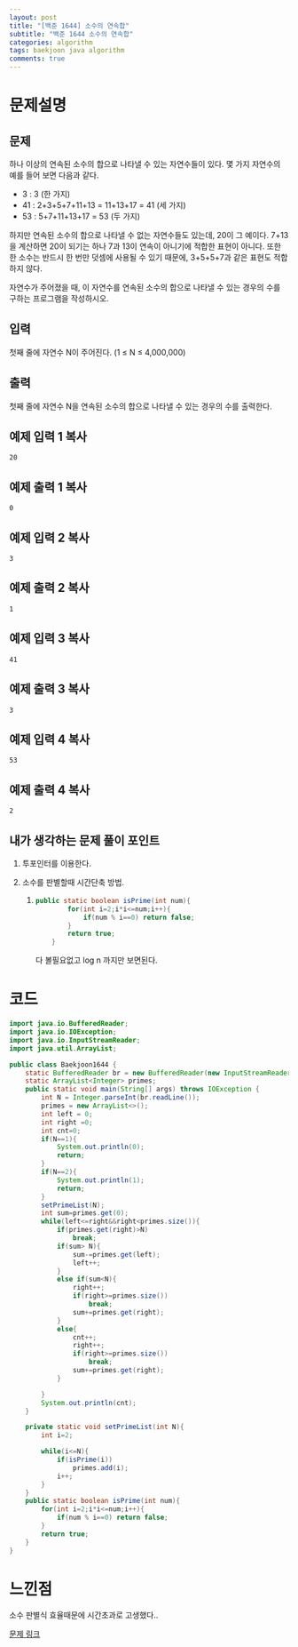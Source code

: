 ```yaml
---
layout: post
title: "[백준 1644] 소수의 연속합"
subtitle: "백준 1644 소수의 연속합"
categories: algorithm
tags: baekjoon java algorithm 
comments: true
---
```


# 문제설명

## 문제

하나 이상의 연속된 소수의 합으로 나타낼 수 있는 자연수들이 있다. 몇 가지 자연수의 예를 들어 보면 다음과 같다.

- 3 : 3 (한 가지)
- 41 : 2+3+5+7+11+13 = 11+13+17 = 41 (세 가지)
- 53 : 5+7+11+13+17 = 53 (두 가지)

하지만 연속된 소수의 합으로 나타낼 수 없는 자연수들도 있는데, 20이 그 예이다. 7+13을 계산하면 20이 되기는 하나 7과 13이 연속이 아니기에 적합한 표현이 아니다. 또한 한 소수는 반드시 한 번만 덧셈에 사용될 수 있기 때문에, 3+5+5+7과 같은 표현도 적합하지 않다.

자연수가 주어졌을 때, 이 자연수를 연속된 소수의 합으로 나타낼 수 있는 경우의 수를 구하는 프로그램을 작성하시오.

## 입력

첫째 줄에 자연수 N이 주어진다. (1 ≤ N ≤ 4,000,000)

## 출력

첫째 줄에 자연수 N을 연속된 소수의 합으로 나타낼 수 있는 경우의 수를 출력한다.

## 예제 입력 1 복사

```
20
```

## 예제 출력 1 복사

```
0
```

## 예제 입력 2 복사

```
3
```

## 예제 출력 2 복사

```
1
```

## 예제 입력 3 복사

```
41
```

## 예제 출력 3 복사

```
3
```

## 예제 입력 4 복사

```
53
```

## 예제 출력 4 복사

```
2
```

## 내가 생각하는 문제 풀이 포인트

1. 투포인터를 이용한다.

2. 소수를 판별할때 시간단축 방법.

   1. ~~~java
      public static boolean isPrime(int num){
              for(int i=2;i*i<=num;i++){
                  if(num % i==0) return false;
              }
              return true;
          }
      ~~~

      다 볼필요없고 log n 까지만 보면된다.

# 코드

~~~java
import java.io.BufferedReader;
import java.io.IOException;
import java.io.InputStreamReader;
import java.util.ArrayList;

public class Baekjoon1644 {
    static BufferedReader br = new BufferedReader(new InputStreamReader(System.in));
    static ArrayList<Integer> primes;
    public static void main(String[] args) throws IOException {
        int N = Integer.parseInt(br.readLine());
        primes = new ArrayList<>();
        int left = 0;
        int right =0;
        int cnt=0;
        if(N==1){
            System.out.println(0);
            return;
        }
        if(N==2){
            System.out.println(1);
            return;
        }
        setPrimeList(N);
        int sum=primes.get(0);
        while(left<=right&&right<primes.size()){
            if(primes.get(right)>N)
                break;
            if(sum> N){
                sum-=primes.get(left);
                left++;
            }
            else if(sum<N){
                right++;
                if(right>=primes.size())
                    break;
                sum+=primes.get(right);
            }
            else{
                cnt++;
                right++;
                if(right>=primes.size())
                    break;
                sum+=primes.get(right);
            }

        }
        System.out.println(cnt);
    }

    private static void setPrimeList(int N){
        int i=2;

        while(i<=N){
            if(isPrime(i))
                primes.add(i);
            i++;
        }
    }
    public static boolean isPrime(int num){
        for(int i=2;i*i<=num;i++){
            if(num % i==0) return false;
        }
        return true;
    }
}

~~~



# 느낀점

소수 판별식 효율때문에 시간초과로 고생했다..



[문제 링크](https://www.acmicpc.net/problem/1644)

